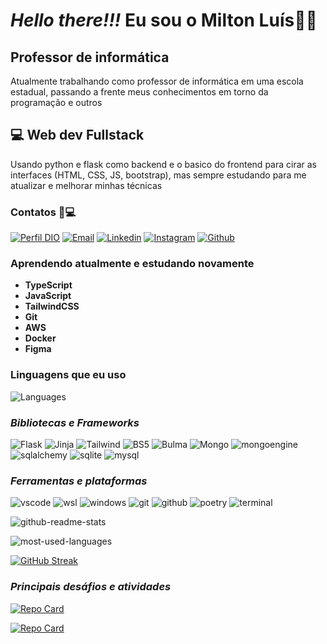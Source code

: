 
# ***Hello there!!!*** Eu sou o Milton Luís👋👋

## Professor de informática

Atualmente trabalhando como professor de informática em uma escola estadual, passando a frente meus conhecimentos em torno da programação e outros

## 💻 Web dev Fullstack

Usando python e flask como backend e o basico do frontend para cirar as interfaces (HTML, CSS, JS, bootstrap), mas sempre estudando para me atualizar e melhorar minhas técnicas

### Contatos 📱💻

[![Perfil DIO](https://img.shields.io/badge/-Meu%20Perfil%20na%20DIO-000?style=for-the-badge&logo=note)](https://www.dio.me/users/miltonluis)
[![Email](https://img.shields.io/badge/Gmail-000?style=for-the-badge&logo=gmail&logoColor=E7AF26)](mailto:miltonluis138@gmail.com)
[![Linkedin](https://img.shields.io/badge/LinkedIn-000?style=for-the-badge&logo=linkedin&logoColor=E7AF26)](https://www.linkedin.com/in/milton-lu%C3%ADs-de-carvalho-monteiro-8a436a157)
[![Instagram](https://img.shields.io/badge/Instagram-000?style=for-the-badge&logo=instagram&logoColor=E7AF26)](Not)
[![Github](https://img.shields.io/badge/Github-000?style=for-the-badge&logo=github&logoColor=E7AF26)]((https://github.com/Milton-Luis))
  
### Aprendendo atualmente e estudando novamente

- **TypeScript**
- **JavaScript**
- **TailwindCSS**
- **Git**
- **AWS**
- **Docker**
- **Figma**

### Linguagens que eu uso

![Languages](https://skillicons.dev/icons?i=python,js,html,css,java,markdown&theme=dark&perline=8)

### ***Bibliotecas e Frameworks***

  ![Flask](https://img.shields.io/badge/Flask-000000?style=for-the-badge&logo=flask&logoColor=E7AF26)
  ![Jinja](https://img.shields.io/badge/jinja-000?style=for-the-badge&logo=jinja&logoColor=E7AF26)
  ![Tailwind](https://img.shields.io/badge/Tailwind_CSS-000?style=for-the-badge&logo=tailwind-css&logoColor=E7AF26)
  ![BS5](https://img.shields.io/badge/Bootstrap-000?style=for-the-badge&logo=bootstrap&logoColor=E7AF26)
  ![Bulma](https://img.shields.io/badge/Bulma-000?style=for-the-badge&logo=bulma&logoColor=E7AF26)
  ![Mongo](https://img.shields.io/badge/mongoDB-000?style=for-the-badge&logo=mongodb&logoColor=E7AF26)
  ![mongoengine](https://img.shields.io/badge/mongoengine-000?style=for-the-badge&logo=mongodb&logoColor=E7AF26)
  ![sqlalchemy](https://img.shields.io/badge/sqlalchemy-000?style=for-the-badge&logo=sqlalchemy&logoColor=E7AF26)
  ![sqlite](https://img.shields.io/badge/sqlite-000?style=for-the-badge&logo=sqlite&logoColor=E7AF26)
  ![mysql](https://img.shields.io/badge/mysql-000?style=for-the-badge&logo=mysql&logoColor=E7AF26)

### ***Ferramentas e plataformas***

![vscode](https://img.shields.io/badge/vscode-000?style=for-the-badge&logo=visualstudiocode&logoColor=E7AF26)
![wsl](https://img.shields.io/badge/wsl-000?style=for-the-badge&logo=ubuntu&logoColor=E7AF26)
![windows](https://img.shields.io/badge/windows-000?style=for-the-badge&logo=windows&logoColor=E7AF26)
![git](https://img.shields.io/badge/git-000?style=for-the-badge&logo=git&logoColor=E7AF26)
![github](https://img.shields.io/badge/github-000?style=for-the-badge&logo=github&logoColor=E7AF26)
![poetry](https://img.shields.io/badge/poetry-000?style=for-the-badge&logo=poetry&logoColor=E7AF26)
![terminal](https://img.shields.io/badge/terminal-000?style=for-the-badge&logo=windowsterminal&logoColor=E7AF26)
  
![github-readme-stats](https://github-readme-stats.vercel.app/api?username=Milton-Luis&show_icons=true&theme=transparent&bg_color=1F1C28&icon_color=E7AF26&border_color=E7AF26&text_color=9700dd&title_color=E7AF26&include_all_commits=true&count_private=true)

![most-used-languages](https://github-readme-stats.vercel.app/api/top-langs/?username=Milton-Luis&layout=compact&langs_count=168&theme=transparent&bg_color=1F1C28&icon_color=E7AF26&border_color=E7AF26&text_color=fff&title_color=E7AF26&)

[![GitHub Streak](https://streak-stats.demolab.com/?user=Milton-Luis&theme=transparent&background=1F1C28&border=E7AF26&dates=fff&ring=E7AF26&fire=E7AF26&sideNums=9700dd&sideLabels=E7AF26&currStreakLabel=E7AF26&currStreakNum=9700dd)](https://git.io/streak-stats)

### ***Principais desáfios e atividades***

[![Repo Card](https://github-readme-stats.vercel.app/api/pin/?username=Milton-luis&repo=dio-lab-open-source&bg_color=1F1C28&border_color=E7AF26&show_icons=true&icon_color=E7AF26&title_color=9700dd&text_color=FFF)](https://github.com/Milton-Luis/dio-lab-open-source)

[![Repo Card](https://github-readme-stats.vercel.app/api/pin/?username=Milton-luis&repo=audioBook&bg_color=1F1C28&border_color=E7AF26&show_icons=true&icon_color=E7AF26&title_color=9700dd&text_color=FFF)](https://github.com/Milton-Luis/audioBook)
